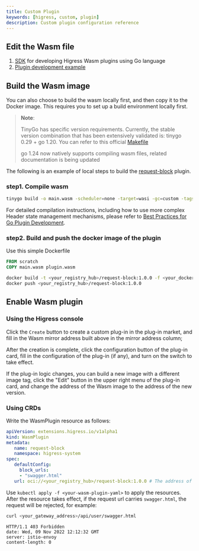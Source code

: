 ```yaml
---
title: Custom Plugin
keywords: [higress, custom, plugin]
description: Custom plugin configuration reference
---
```


## Edit the Wasm file

1. [SDK](https://github.com/alibaba/higress/tree/main/plugins/wasm-go) for developing Higress Wasm plugins using Go language
2. [Plugin development example](../user/wasm-go.md)

## Build the Wasm image

You can also choose to build the wasm locally first, and then copy it to the Docker image. This requires you to set up a build environment locally first.

> **Note**:
>
> TinyGo has specific version requirements. Currently, the stable version combination that has been extensively validated is: tinygo 0.29 + go 1.20. You can refer to this official [Makefile](https://github.com/alibaba/higress/blob/main/plugins/wasm-go/Makefile)
>
> go 1.24 now natively supports compiling wasm files, related documentation is being updated

The following is an example of local steps to build the [request-block](https://github.com/alibaba/higress/tree/main/plugins/wasm-go/extensions/request-block) plugin.

### step1. Compile wasm

```bash
tinygo build -o main.wasm -scheduler=none -target=wasi -gc=custom -tags='custommalloc nottinygc_finalizer' ./main.go
```

For detailed compilation instructions, including how to use more complex Header state management mechanisms, please refer to [Best Practices for Go Plugin Development](https://higress.cn/docs/latest/user/wasm-go/#3-%E7%BC%96%E8%AF%91%E7%94%9F%E6%88%90-wasm-%E6%96%87%E4%BB%B6).

### step2. Build and push the docker image of the plugin

Use this simple Dockerfile

```Dockerfile
FROM scratch
COPY main.wasm plugin.wasm
```

```bash
docker build -t <your_registry_hub>/request-block:1.0.0 -f <your_dockerfile> .
docker push <your_registry_hub>/request-block:1.0.0
```

## Enable Wasm plugin

### Using the Higress console

Click the `Create` button to create a custom plug-in in the plug-in market, and fill in the Wasm mirror address built above in the mirror address column;

After the creation is complete, click the configuration button of the plug-in card, fill in the configuration of the plug-in (if any), and turn on the switch to take effect.

If the plug-in logic changes, you can build a new image with a different image tag, click the "Edit" button in the upper right menu of the plug-in card, and change the address of the Wasm image to the address of the new version.

### Using CRDs

Write the WasmPlugin resource as follows:

```yaml
apiVersion: extensions.higress.io/v1alpha1
kind: WasmPlugin
metadata:
   name: request-block
   namespace: higress-system
spec:
   defaultConfig:
     block_urls:
     - "swagger.html"
   url: oci://<your_registry_hub>/request-block:1.0.0 # The address of the image built and pushed before
```

Use `kubectl apply -f <your-wasm-plugin-yaml>` to apply the resources.
After the resource takes effect, if the request url carries `swagger.html`, the request will be rejected, for example:

```bash
curl <your_gateway_address>/api/user/swagger.html
```

```text
HTTP/1.1 403 Forbidden
date: Wed, 09 Nov 2022 12:12:32 GMT
server: istio-envoy
content-length: 0
```
